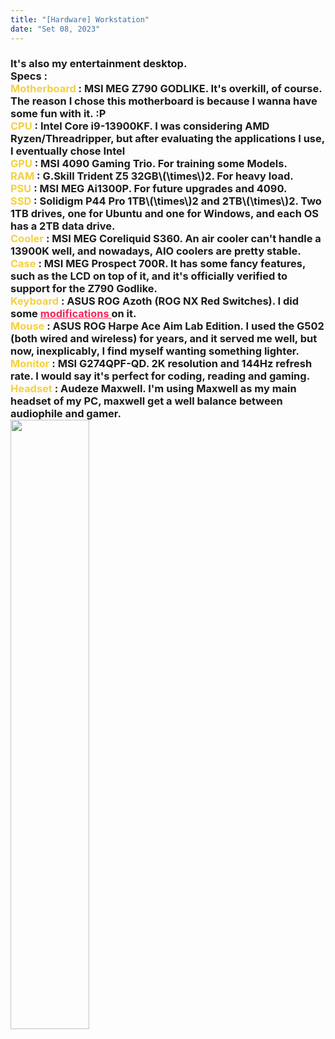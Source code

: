 ```yaml
---
title: "[Hardware] Workstation"
date: "Set 08, 2023"
---
```

<div>
  <style>
    /* Neon colors */
    :root {
      --neon-yellow: #f4d03f;
      --neon-pink: #f62459;
      --neon-blue: #0dc9f7;
      --neon-green: #39ff14;
    }
    </style>
    <h3> It's also my entertainment desktop.<br>
         Specs : <br>
         <span style="color: var(--neon-yellow);">Motherboard </span>: MSI MEG Z790 GODLIKE. It's overkill, of course. The reason I chose this motherboard is because I wanna have some fun with it. :P<br>
         <span style="color: var(--neon-yellow);">CPU</span> : Intel Core i9-13900KF. I was considering AMD Ryzen/Threadripper, but after evaluating the applications I use, I eventually chose Intel<br>
         <span style="color: var(--neon-yellow);">GPU</span> : MSI 4090 Gaming Trio. For training some Models. <br>
         <span style="color: var(--neon-yellow);">RAM</span> : G.Skill Trident Z5 32GB\(\times\)2. For heavy load.<br>
         <span style="color: var(--neon-yellow);">PSU</span> : MSI MEG Ai1300P. For future upgrades and 4090.<br>
         <span style="color: var(--neon-yellow);">SSD</span> : Solidigm P44 Pro 1TB\(\times\)2 and 2TB\(\times\)2. Two 1TB drives, one for Ubuntu and one for Windows, and each OS has a 2TB data drive.<br>
         <span style="color: var(--neon-yellow);">Cooler</span> : MSI MEG Coreliquid S360. An air cooler can't handle a 13900K well, and nowadays, AIO coolers are pretty stable.<br>
         <span style="color: var(--neon-yellow);">Case</span> : MSI MEG Prospect 700R. It has some fancy features, such as the LCD on top of it, and it's officially verified to support for the Z790 Godlike.<br>
         <span style="color: var(--neon-yellow);">Keyboard</span> : ASUS ROG Azoth (ROG NX Red Switches). I did some <a style="color: var(--neon-pink);" href="https://3r1sn5.github.io/daily/FirstKBCustom/"> modifications </a> on it.<br>
         <span style="color: var(--neon-yellow);">Mouse</span> : ASUS ROG Harpe Ace Aim Lab Edition. I used the G502 (both wired and wireless) for years, 
         and it served me well, but now, inexplicably, I find myself wanting something lighter.<br>
         <span style="color: var(--neon-yellow);">Monitor</span> : MSI G274QPF-QD. 2K resolution and 144Hz refresh rate. I would say it's perfect for coding, reading and gaming.<br>
         <span style="color: var(--neon-yellow);">Headset</span> : Audeze Maxwell. I'm using Maxwell as my main headset of my PC, maxwell get a well balance between audiophile and gamer. <br>
         <img src="https://i.imgur.com/V0R7O0W.jpg" style="width: 50%; height: 50%;" loading="lazy">
    </h3>
</div>




